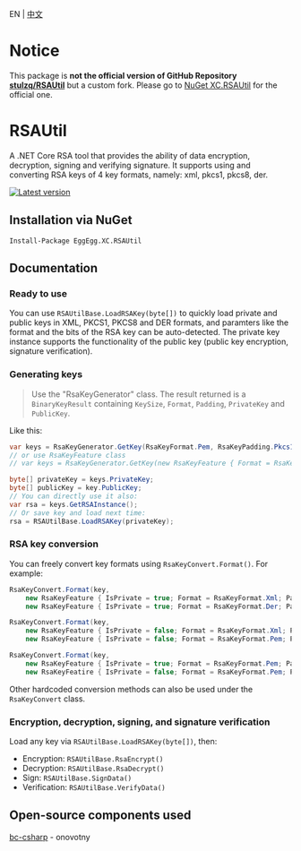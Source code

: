 EN | [中文](https://github.com/YYHEggEgg/EggEgg.XC.RSAUtil/tree/master/README_Chinese.md)

# Notice

This package is **not the official version of GitHub Repository [stulzq/RSAUtil](https://github.com/stulzq/RSAUtil)** but a custom fork. Please go to [NuGet XC.RSAUtil](https://www.nuget.org/packages/XC.RSAUtil) for the official one.

# RSAUtil
A .NET Core RSA tool that provides the ability of data encryption, decryption, signing and verifying signature. It supports using and converting RSA keys of 4 key formats, namely: xml, pkcs1, pkcs8, der.

[![Latest version](https://img.shields.io/nuget/v/EggEgg.XC.RSAUtil.svg?style=flat-square)](https://www.nuget.org/packages/EggEgg.XC.RSAUtil/)

## Installation via NuGet
````shell
Install-Package EggEgg.XC.RSAUtil
````

## Documentation

### Ready to use

You can use `RSAUtilBase.LoadRSAKey(byte[])` to quickly load private and public keys in XML, PKCS1, PKCS8 and DER formats, and paramters like the format and the bits of the RSA key can be auto-detected. The private key instance supports the functionality of the public key (public key encryption, signature verification).

### Generating keys

> Use the "RsaKeyGenerator" class. The result returned is a `BinaryKeyResult` containing `KeySize`, `Format`, `Padding`, `PrivateKey` and `PublicKey`.

Like this:

```csharp
var keys = RsaKeyGenerator.GetKey(RsaKeyFormat.Pem, RsaKeyPadding.Pkcs1, 2048);
// or use RsaKeyFeature class
// var keys = RsaKeyGenerator.GetKey(new RsaKeyFeature { Format = RsaKeyFormat.Der, Padding = RsaKeyPadding.Pkcs1 }, 2048);

byte[] privateKey = keys.PrivateKey;
byte[] publicKey = key.PublicKey;
// You can directly use it also:
var rsa = keys.GetRSAInstance();
// Or save key and load next time:
rsa = RSAUtilBase.LoadRSAKey(privateKey);
```

### RSA key conversion

You can freely convert key formats using `RsaKeyConvert.Format()`. For example:

```cs
RsaKeyConvert.Format(key,
    new RsaKeyFeature { IsPrivate = true; Format = RsaKeyFormat.Xml; Padding = RsaKeyPadding.Xml }, 
    new RsaKeyFeature { IsPrivate = true; Format = RsaKeyFormat.Der; Padding = RsaKeyPadding.Pkcs1 });

RsaKeyConvert.Format(key,
    new RsaKeyFeature { IsPrivate = false; Format = RsaKeyFormat.Xml; Padding = RsaKeyPadding.Xml },
    new RsaKeyFeature { IsPrivate = false; Format = RsaKeyFormat.Pem; Padding = RsaKeyPadding.Pkcs1 });

RsaKeyConvert.Format(key, 
    new RsaKeyFeature { IsPrivate = true; Format = RsaKeyFormat.Pem; Padding = RsaKeyPadding.Pkcs1 },
    new RsaKeyFeatire { IsPrivate = false; Format = RsaKeyFormat.Pem; Padding = RsaKeyPadding.Pkcs8 });
```

Other hardcoded conversion methods can also be used under the `RsaKeyConvert` class.

### Encryption, decryption, signing, and signature verification

Load any key via `RSAUtilBase.LoadRSAKey(byte[])`, then:

- Encryption: `RSAUtilBase.RsaEncrypt()`
- Decryption: `RSAUtilBase.RsaDecrypt()`
- Sign: `RSAUtilBase.SignData()`
- Verification: `RSAUtilBase.VerifyData()`

## Open-source components used

[bc-csharp](https://github.com/onovotny/bc-csharp "bc-csharp") - onovotny
